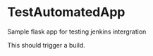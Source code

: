 # TestAutomatedApp

Sample flask app for testing jenkins intergration

This should trigger a build.
